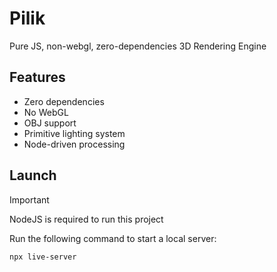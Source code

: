 # Pilik

Pure JS, non-webgl, zero-dependencies 3D Rendering Engine

## Features
- Zero dependencies
- No WebGL
- OBJ support
- Primitive lighting system
- Node-driven processing

## Launch
> [!IMPORTANT]
> NodeJS is required to run this project

Run the following command to start a local server:
```bash
npx live-server
```
